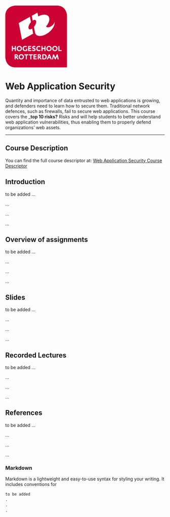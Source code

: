 ![Logo](Img/HR%20Logo.png)
# Web Application Security
Quantity and importance of data entrusted to web applications is growing, and defenders need to learn how to secure them. Traditional network defences, such as firewalls, fail to secure web applications. This course covers the ___top 10 risks?__ Risks and will help students to better understand web application vulnerabilities, thus enabling them to properly defend organizations’ web assets.
_____________________________________________________________________________________________________________________________________

## Course Description

You can find the full course descriptor at: [Web Application Security Course Descriptor](//)


## Introduction

to be added
...

...

...

...



## Overview of assignments

to be added
...

...

...

...


## Slides

to be added
...

...

...

...


## Recorded Lectures
to be added
...

...

...

...




## References

to be added
...

...

...

...







### Markdown

Markdown is a lightweight and easy-to-use syntax for styling your writing. It includes conventions for

```markdown
to be added
.
.
.
```
